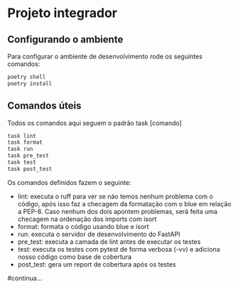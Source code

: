 # Projeto integrador

## Configurando o ambiente

Para configurar o ambiente de desenvolvimento rode os seguintes comandos:

```bash
poetry shell
poetry install
``` 

## Comandos úteis
Todos os comandos aqui seguem o padrão task [comando]
```bash
task lint
task format
task run
task pre_test
task test
task post_test
```
Os comandos definidos fazem o seguinte:
- lint: executa o ruff para ver se não temos nenhum problema com o código, após isso faz a checagem da formatação com o blue em relação a PEP-8. Caso nenhum dos dois apontem problemas, será feita uma checagem na ordenação dos imports com isort
- format: formata o código usando blue e isort
- run: executa o servidor de desenvolvimento do FastAPI
- pre_test: executa a camada de lint antes de executar os testes
- test: executa os testes com pytest de forma verbosa (-vv) e adiciona nosso código como base de cobertura
- post_test: gera um report de cobertura após os testes

#continua...